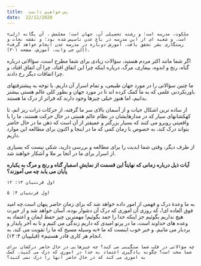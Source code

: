 ```yaml
---
title:  پس خواهیم دانست
date:  22/12/2020
---
```


`«ملکوت، مدرسه است؛ و رشته تحصیلی آن، جهان است؛ معلمش ، آن یگانه ازلی است. و شعبه ای از این مدرسه در باغ عدن تاسیس شده بود؛ و نقشه نجات و رستگاری بشر تحقق یافت، آموزش دوباره در مدرسه عدن انجام خواهد گرفت» (اِلن جی وایت، آموزش، صفحه ۳۰۱).`

اگر شما مانند اکثر مردم هستید، سؤالات زیادی برای شما مطرح است، سؤالاتی درباره گناه، رنج و اندوه، بیماری، مرگ، درباره اینکه چرا این اتفاق افتاد، چرا آن اتفاق افتاد، و چرا اتفاقات دیگر رخ دادند.

ما چنین سؤالاتی را در مورد جهان طبیعی، و تمام اسرار آن داریم. با توجه به پیشترفتهای باورنکردنی علمی که به ما کمک کرده اند تا در مورد جهان و بطور کلی عالم هستی بیشتر بدانیم، اما هنوز خیلی چیزها وجود دارند که  فراتر از درک ما هستند.

از ساده ترین اشکال حیات و از آسمان بالای سر ما گرفته، از حرکات ذرات ریز اتم، تا کهکشانهای سیار که در مدارهایشان در نظام عالم هستی در حال حرکت هستند، ما را با واقعیتی روبرو می کنند که بسیار بزرگتر و عمیقتر از آن است که ذهن ما در حال حاضر بتواند درک کند، به خصوص با زمان کمی که ما در اینجا و اکنون برای مطالعه این موارد داریم.

از طرف دیگر، وقتی شما ابدیت را برای مطالعه و بررسی دارید، شکی نیست که بسیاری از اسرار برای ما در آنجا بر ملا و آشکار خواهند شد.

**آیات ذیل درباره زمانی که نهایتاً این قسمت از نمایشِ اسفبارِ گناه و رنج و مرگ به یکباره پایان می یابد چه می آموزند؟**

`اول قرنتیان ۱۳: ۱۲`

`اول قرنتیان ۴: ۵`

به ما وعدۀ درک و فهمی از امور داده خواهد شد که برای زمان حاضر پنهان است.چه امید فوق العاده ای!، که روزی آن اموری که درک آن دشوار بوده، آسان خواهد شد و از حیرت هیچ نداریم بگوئیم جز اینکه خدا را حمد بگوئیم! مهمترین چیز حفظ ایمان و اعتماد به وعده های خداوند است، ما در پرتو امیدی که داریم زندگی می کنیم و تا به آخر پایدار و بردبار می مانیم. و خبر خوب اینست که ما «به وسیله مسیح که ما را تقویت می کند، به انجام هر کاری قادر هستیم» (فیلیپیان ۴: ۱۳).

`چه سؤالاتی در قلب شما سنگینی می کند؟ چه چیزهایی در حال حاضر درکشان برای شما سخت است؟ چگونه یادگیری اعتماد به خدا در اموری که درک می کنید، کمک به اموری می کند که در حال حاضر آنها را درک نمی کنید؟`
